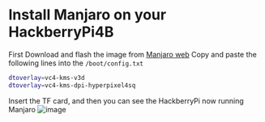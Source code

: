 # Install Manjaro on your HackberryPi4B

First Download and flash the image from [Manjaro web](https://manjaro.org/products/download/arm?device=Raspberry+Pi+4B/400/3B%2B/3B/Zero+2)
Copy and paste the following lines into the `/boot/config.txt`  

```sh
dtoverlay=vc4-kms-v3d
dtoverlay=vc4-kms-dpi-hyperpixel4sq
```

Insert the TF card, and then you can see the HackberryPi now running Manjaro
![image](https://github.com/user-attachments/assets/ee96315a-e1d8-47ed-91a3-77d8391af5c3)
